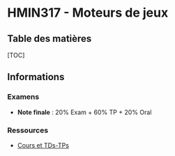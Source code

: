# HMIN317 - Moteurs de jeux

## Table des matières

[TOC]

## Informations

### Examens

- **Note finale** : 20% Exam + 60% TP + 20% Oral

### Ressources

- [Cours et TDs-TPs](http://www.lirmm.fr/~ferber/societes_virtuelles/index.html)
